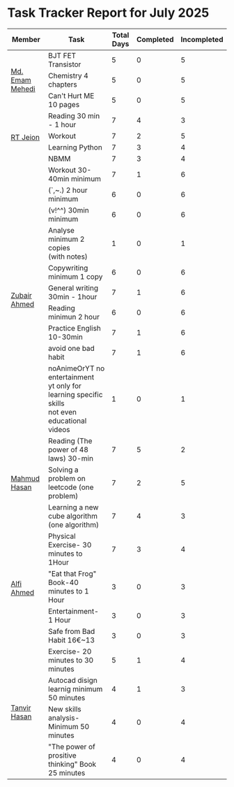 # Task Tracker Report for July 2025


<table>
<thead>
<tr>
<th>Member</th>
<th>Task</th>
<th>Total Days</th>
<th>Completed</th>
<th>Incompleted</th>
</tr>
</thead>

<tbody>

<tr>
<td rowspan="3"><a href="https://github.com/mdemammehedi-159">Md. Emam Mehedi</a></td>
<td>BJT FET Transistor</td>
<td>5</td>
<td>0</td>
<td>5</td>
</tr>


<tr>
<td>Chemistry 4 chapters</td>
<td>5</td>
<td>0</td>
<td>5</td>
</tr>


<tr>
<td>Can't Hurt ME 10 pages</td>
<td>5</td>
<td>0</td>
<td>5</td>
</tr>


<tr>
<td rowspan="4"><a href="https://github.com/RT-Jeion">RT Jeion</a></td>
<td>Reading 30 min - 1 hour</td>
<td>7</td>
<td>4</td>
<td>3</td>
</tr>


<tr>
<td>Workout</td>
<td>7</td>
<td>2</td>
<td>5</td>
</tr>


<tr>
<td>Learning Python</td>
<td>7</td>
<td>3</td>
<td>4</td>
</tr>


<tr>
<td>NBMM</td>
<td>7</td>
<td>3</td>
<td>4</td>
</tr>


<tr>
<td rowspan="10"><a href="https://github.com/zubair-rex">Zubair Ahmed</a></td>
<td>Workout 30-40min minimum</td>
<td>7</td>
<td>1</td>
<td>6</td>
</tr>


<tr>
<td>(`,~.) 2 hour minimum</td>
<td>6</td>
<td>0</td>
<td>6</td>
</tr>


<tr>
<td>(v!^^) 30min minimum</td>
<td>6</td>
<td>0</td>
<td>6</td>
</tr>


<tr>
<td>Analyse minimum 2 copies <br>(with notes)</td>
<td>1</td>
<td>0</td>
<td>1</td>
</tr>


<tr>
<td>Copywriting minimum 1 copy</td>
<td>6</td>
<td>0</td>
<td>6</td>
</tr>


<tr>
<td>General writing 30min - 1hour</td>
<td>7</td>
<td>1</td>
<td>6</td>
</tr>


<tr>
<td>Reading minimun 2 hour</td>
<td>6</td>
<td>0</td>
<td>6</td>
</tr>


<tr>
<td>Practice English 10-30min</td>
<td>7</td>
<td>1</td>
<td>6</td>
</tr>


<tr>
<td>avoid one bad habit</td>
<td>7</td>
<td>1</td>
<td>6</td>
</tr>


<tr>
<td>noAnimeOrYT no entertainment<br> yt only for learning specific skills<br> not even educational videos</td>
<td>1</td>
<td>0</td>
<td>1</td>
</tr>


<tr>
<td rowspan="3"><a href="https://github.com/mahmud1223">Mahmud Hasan</a></td>
<td>Reading (The power of 48 laws) 30-min</td>
<td>7</td>
<td>5</td>
<td>2</td>
</tr>


<tr>
<td>Solving a problem on leetcode (one problem)</td>
<td>7</td>
<td>2</td>
<td>5</td>
</tr>


<tr>
<td>Learning a new cube algorithm (one algorithm)</td>
<td>7</td>
<td>4</td>
<td>3</td>
</tr>


<tr>
<td rowspan="4"><a href="https://github.com/alfiahmed160">Alfi Ahmed</a></td>
<td>Physical Exercise- 30 minutes to 1Hour</td>
<td>7</td>
<td>3</td>
<td>4</td>
</tr>


<tr>
<td>"Eat that Frog" Book-40 minutes to 1 Hour</td>
<td>3</td>
<td>0</td>
<td>3</td>
</tr>


<tr>
<td>Entertainment- 1 Hour</td>
<td>3</td>
<td>0</td>
<td>3</td>
</tr>


<tr>
<td>Safe from Bad Habit 16€~13</td>
<td>3</td>
<td>0</td>
<td>3</td>
</tr>


<tr>
<td rowspan="4"><a href="https://github.com/tanvir7hasan">Tanvir Hasan</a></td>
<td>Exercise- 20 minutes to 30 minutes</td>
<td>5</td>
<td>1</td>
<td>4</td>
</tr>


<tr>
<td>Autocad disign learnig minimum 50 minutes</td>
<td>4</td>
<td>1</td>
<td>3</td>
</tr>


<tr>
<td>New skills analysis- Minimum 50 minutes</td>
<td>4</td>
<td>0</td>
<td>4</td>
</tr>


<tr>
<td>"The power of prositive thinking" Book 25 minutes</td>
<td>4</td>
<td>0</td>
<td>4</td>
</tr>


</tbody>
</table>
